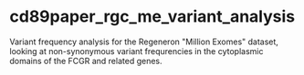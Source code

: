 # cd89paper_rgc_me_variant_analysis
Variant frequency analysis for the Regeneron "Million Exomes" dataset, looking at non-synonymous variant frequrencies in the cytoplasmic domains of the FCGR and related genes.
